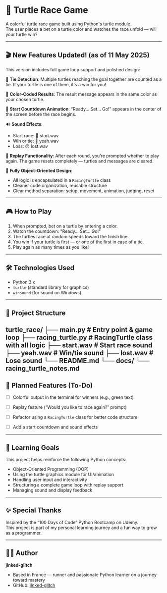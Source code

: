 # 🐢 Turtle Race Game

A colorful turtle race game built using Python's turtle module.  
The user places a bet on a turtle color and watches the race unfold — will your turtle win?

---

## 🎬 New Features Updated! (as of 11 May 2025)

This version includes full game loop support and polished design:

🎯 **Tie Detection**: Multiple turtles reaching the goal together are counted as a tie. If your turtle is one of them, it's a win for you!

🌈 **Color-Coded Results**: The result message appears in the same color as your chosen turtle.

🧨 **Start Countdown Animation**: “Ready... Set... Go!” appears in the center of the screen before the race begins.

🔊 **Sound Effects**:
- Start race: 🎵 start.wav
- Win or tie: 🎉 yeah.wav
- Loss: 😢 lost.wav

🔁 **Replay Functionality**: After each round, you're prompted whether to play again. The game resets completely — turtles and messages are cleared.

🧠 **Fully Object-Oriented Design**:
- All logic is encapsulated in a `RacingTurtle` class
- Cleaner code organization, reusable structure
- Clear method separation: setup, movement, animation, judging, reset

---

## 🎮 How to Play

1. When prompted, bet on a turtle by entering a color.
2. Watch the countdown: "Ready... Set... Go!"
3. The turtles race at random speeds toward the finish line.
4. You win if your turtle is first — or one of the first in case of a tie.
5. Play again as many times as you like!

---

## 🛠 Technologies Used

- Python 3.x
- `turtle` (standard library for graphics)
- `winsound` (for sound on Windows)

---

## 📁 Project Structure

turtle_race/
├── main.py # Entry point & game loop
├── racing_turtle.py # RacingTurtle class with all logic
├── start.wav # Start race sound
├── yeah.wav # Win/tie sound
├── lost.wav # Lose sound
└── README.md
└── docs/
    └── racing_turtle_notes.md
---

## 🔧 Planned Features (To-Do)

- [ ] Colorful output in the terminal for winners (e.g., green text)
- [ ] Replay feature (“Would you like to race again?” prompt)
- [ ] Refactor using a `RacingTurtle` class for better code structure
- [ ] Add a start countdown and sound effects


---

## 📖 Learning Goals

This project helps reinforce the following Python concepts:

- Object-Oriented Programming (OOP)
- Using the turtle graphics module for UI/animation
- Handling user input and interactivity
- Structuring a complete game loop with replay support
- Managing sound and display feedback

---

## ✨ Special Thanks

Inspired by the “100 Days of Code” Python Bootcamp on Udemy.  
This project is part of my personal learning journey and a fun way to grow as a programmer.

---

## 🧑‍💻 Author

**jInked-glitch**  
- Based in France — runner and passionate Python learner on a journey toward mastery  
- GitHub: [jInked-glitch](https://github.com/jInked-glitch)
